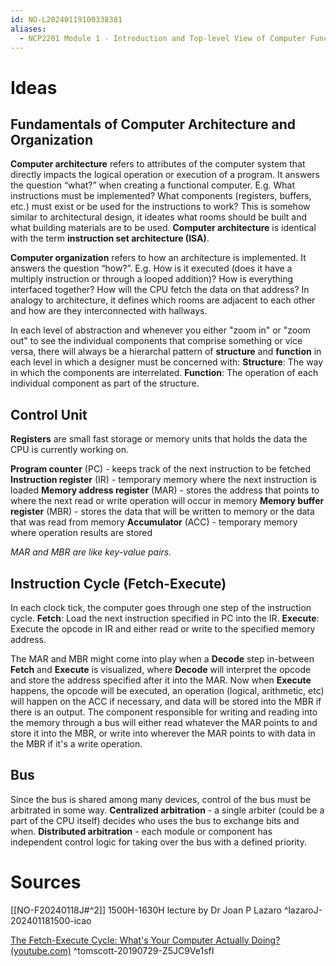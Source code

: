 ```yaml
---
id: NO-L20240119100338381
aliases:
  - NCP2201 Module 1 - Introduction and Top-level View of Computer Function and Interconnection
---
```

# Ideas

## Fundamentals of Computer Architecture and Organization

**Computer architecture** refers to attributes of the computer system that directly impacts the logical operation or execution of a program. It answers the question “what?” when creating a functional computer. E.g. What instructions must be implemented? What components (registers, buffers, etc.) must exist or be used for the instructions to work? This is somehow similar to architectural design, it ideates what rooms should be built and what building materials are to be used.
**Computer architecture** is identical with the term **instruction set architecture (ISA)**.

**Computer organization** refers to how an architecture is implemented. It answers the question “how?”. E.g. How is it executed (does it have a multiply instruction or through a looped addition)? How is everything interfaced together? How will the CPU fetch the data on that address? In analogy to architecture, it defines which rooms are adjacent to each other and how are they interconnected with hallways.

In each level of abstraction and whenever you either "zoom in" or "zoom out" to see the individual components that comprise something or vice versa, there will always be a hierarchal pattern of **structure** and **function** in each level in which a designer must be concerned with:
	**Structure**: The way in which the components are interrelated.
	**Function**: The operation of each individual component as part of the structure.
## Control Unit

**Registers** are small fast storage or memory units that holds the data the CPU is currently working on.

**Program counter** (PC) - keeps track of the next instruction to be fetched
**Instruction register** (IR) - temporary memory where the next instruction is loaded
**Memory address register** (MAR) - stores the address that points to where the next read or write operation will occur in memory
**Memory buffer register** (MBR) - stores the data that will be written to memory or the data that was read from memory
**Accumulator** (ACC) - temporary memory where operation results are stored

*MAR and MBR are like key-value pairs.*
## Instruction Cycle (Fetch-Execute)

In each clock tick, the computer goes through one step of the instruction cycle.
	**Fetch**: Load the next instruction specified in PC into the IR.
	**Execute**: Execute the opcode in IR and either read or write to the specified memory address.

The MAR and MBR might come into play when a **Decode** step in-between **Fetch** and **Execute** is visualized, where **Decode** will interpret the opcode and store the address specified after it into the MAR. Now when **Execute** happens, the opcode will be executed, an operation (logical, arithmetic, etc) will happen on the ACC if necessary, and data will be stored into the MBR if there is an output. The component responsible for writing and reading into the memory through a bus will either read whatever the MAR points to and store it into the MBR, or write into wherever the MAR points to with data in the MBR if it's a write operation.

## Bus

Since the bus is shared among many devices, control of the bus must be arbitrated in some way.
	**Centralized arbitration** - a single arbiter (could be a part of the CPU itself) decides who uses the bus to exchange bits and when.
	**Distributed arbitration** - each module or component has independent control logic for taking over the bus with a defined priority.
# Sources

[[NO-F20240118J#^2]] 1500H-1630H lecture by Dr Joan P Lazaro ^lazaroJ-202401181500-icao

[The Fetch-Execute Cycle: What's Your Computer Actually Doing? (youtube.com)](https://www.youtube.com/watch?v=Z5JC9Ve1sfI) ^tomscott-20190729-Z5JC9Ve1sfI